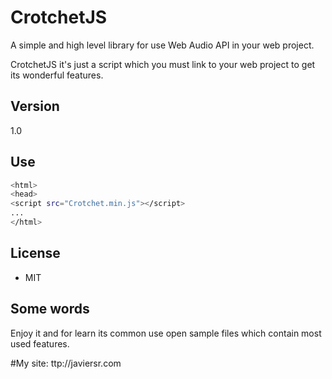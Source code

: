 CrotchetJS
=========

A simple and high level library for use Web Audio API in your web project.

CrotchetJS it's just a script which you must link to your web project to get its wonderful features.

Version
----

1.0

Use
--------------

```sh
<html>
<head>
<script src="Crotchet.min.js"></script>
...
</html>
```


License
----

- MIT



Some words
-----

Enjoy it and for learn its common use open sample files which contain most used features.


#My site:
ttp://javiersr.com
